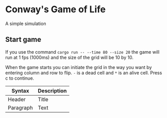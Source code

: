 # Conway's Game of Life

A simple simulation

## Start game

If you use the command `cargo run -- --time 80 --size 20` the game will run at 1 fps (1000ms) and the size of the grid will be 10 by 10.

When the game starts you can initiate the grid in the way you want by entering column and row to flip. `-` is a dead cell and `*` is an alive cell. Press c to continue.

| Syntax    | Description |
| --------- | ----------- |
| Header    | Title       |
| Paragraph | Text        |

